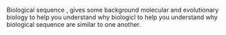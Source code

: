 Biological sequence , gives some background molecular and evolutionary biology to help you understand why biologicl to help you understand why biological sequence are similar to one another.
